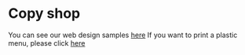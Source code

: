 # Copy shop
You can see our web design samples <a href="http://copyshop.vn">here</a>
If you want to print a plastic menu, please click <a href="https://copyshop.vn/in-menu-nhua-gia-re-tai-tphcm/">here</a>
